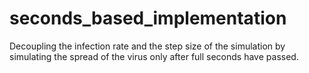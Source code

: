# seconds_based_implementation

Decoupling the infection rate and the step size of the simulation by simulating the spread of the virus only after full seconds have passed.